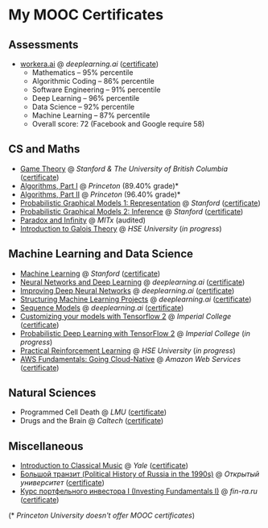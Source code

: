 # My MOOC Certificates

## Assessments

* [workera.ai](workera.ai) @ *deeplearning.ai* ([certificate](https://app.workera.ai/public/candidate/certificate?code=K8C52BJ7))
  * Mathematics – 95% percentile
  * Algorithmic Coding – 86% percentile
  * Software Engineering – 91% percentile
  * Deep Learning – 96% percentile
  * Data Science – 92% percentile
  * Machine Learning – 87% percentile
  * Overall score: 72 (Facebook and Google require 58)

## CS and Maths
* [Game Theory](https://www.coursera.org/learn/game-theory-1) @ *Stanford & The University of British Columbia* ([certificate](https://coursera.org/share/e7c0c8ce0a4e01f261c35d8a213bcf42))
* [Algorithms, Part I](https://www.coursera.org/learn/algorithms-part1) @ *Princeton* (89.40% grade)*
* [Algorithms, Part II](https://www.coursera.org/learn/algorithms-part2) @ *Princeton* (96.40% grade)*
* [Probabilistic Graphical Models 1: Representation](https://www.coursera.org/learn/probabilistic-graphical-models) @ *Stanford* ([certificate](https://coursera.org/share/92e125b412f1cd7e6f17f6dabe0efe48))
* [Probabilistic Graphical Models 2: Inference](https://www.coursera.org/learn/probabilistic-graphical-models-2-inference) @ *Stanford* ([certificate](https://coursera.org/share/6fc6af37eb7b4814b92f7a5026780e58))
* [Paradox and Infinity](https://www.edx.org/course/paradox-and-infinity) @ *MITx* (audited)
* [Introduction to Galois Theory](https://www.coursera.org/learn/galois/home/info) @ *HSE University* (_in progress_)

## Machine Learning and Data Science
* [Machine Learning](https://www.coursera.org/learn/machine-learning) @ *Stanford* ([certificate](https://coursera.org/share/f86d3eb0588e2c8d0e748c27b55cbb11))
* [Neural Networks and Deep Learning](https://www.coursera.org/learn/neural-networks-deep-learning) @ *deeplearning.ai* ([certificate](https://coursera.org/share/42f41b12427cb2c18dcb2eb988504c16))
* [Improving Deep Neural Networks](https://www.coursera.org/learn/deep-neural-network) @ *deeplearning.ai* ([certificate](https://coursera.org/share/9ef5b3f5bcc21e6f27a2b66f007077d6))
* [Structuring Machine Learning Projects](https://www.coursera.org/learn/machine-learning-projects) @ *deeplearning.ai* ([certificate](https://coursera.org/share/d9aee15d608158c00ab234e189589df2))
* [Sequence Models](https://www.coursera.org/learn/nlp-sequence-models) @ *deeplearning.ai* ([certificate](https://coursera.org/share/2d37b80f03f13ad73ce8b4a588a7c2c3))
* [Customizing your models with Tensorflow 2](https://www.coursera.org/learn/customising-models-tensorflow2) @ *Imperial College* ([certificate](https://coursera.org/share/b8c8e2f74117f888e15a6f9345caee0f))
* [Probabilistic Deep Learning with TensorFlow 2](https://www.coursera.org/learn/probabilistic-deep-learning-with-tensorflow2/home/info) @ *Imperial College* (_in progress_)
* [Practical Reinforcement Learning](https://www.coursera.org/learn/practical-rl/home/welcome) @ *HSE University* (_in progress_)
* [AWS Fundamentals: Going Cloud-Native](https://www.coursera.org/learn/aws-fundamentals-going-cloud-native) @ *Amazon Web Services* ([certificate](https://coursera.org/share/a31104fa55512a2521e808f7ae044db0))

## Natural Sciences
* Programmed Cell Death @ *LMU* ([certificate](certificates/Coursera_PCD_certificate_2013.pdf))
* Drugs and the Brain @ *Caltech* ([certificate](certificates/Coursera_Drugs_and_Brain_certificate_2014.pdf))

## Miscellaneous
* [Introduction to Classical Music](https://www.coursera.org/learn/introclassicalmusic) @ *Yale* ([certificate](https://coursera.org/share/3a5cc394ca7b6170cd06d808e0860539))
* [Большой транзит (Political History of Russia in the 1990s)](https://openuni.io/course/2/) @ *Открытый университет* ([certificate](certificates/OpenUniCertificate.pdf))
* [Курс портфельного инвестора I (Investing Fundamentals I)](https://fin-ra.ru) @ *fin-ra.ru* ([certificate](certificates/investing-1-step.pdf))

(* *Princeton University doesn't offer MOOC certificates*)
